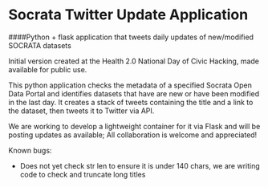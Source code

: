 # Socrata Twitter Update Application
####Python + flask application that tweets daily updates of new/modified SOCRATA datasets

Initial version created at the Health 2.0 National Day of Civic Hacking, made available for public use.

This python application checks the metadata of a specified Socrata Open Data Portal and identifies datasets that have are new or have been modified in the last day.  It creates a stack of tweets containing the title and a link to the dataset, then tweets it to Twitter via API.  

We are working to develop a lightweight container for it via Flask and will be posting updates as available; All collaboration is welcome and appreciated!

Known bugs:
* Does not yet check str len to ensure it is under 140 chars, we are writing code to check and truncate long titles
